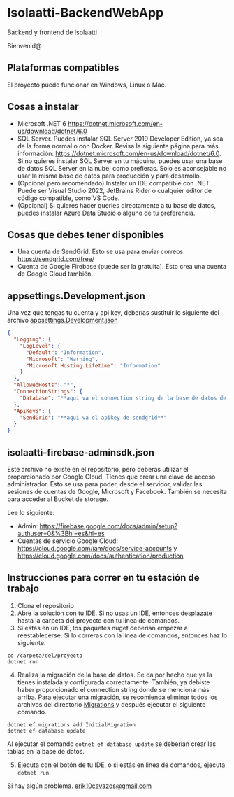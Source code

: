 # Isolaatti-BackendWebApp
Backend y frontend de Isolaatti

Bienvenid@

## Plataformas compatibles
El proyecto puede funcionar en Windows, Linux o Mac.

## Cosas a instalar
* Microsoft .NET 6 https://dotnet.microsoft.com/en-us/download/dotnet/6.0
* SQL Server. Puedes instalar SQL Server 2019 Developer Edition, ya sea de la forma normal o con Docker. Revisa la siguiente página para más información: https://dotnet.microsoft.com/en-us/download/dotnet/6.0. Si no quieres instalar SQL Server en tu máquina, puedes usar una base de datos SQL Server en la nube, como prefieras. Solo es aconsejable no usar la misma base de datos para producción y para desarrollo.
* (Opcional pero recomendado) Instalar un IDE compatible con .NET. Puede ser Visual Studio 2022, JetBrains Rider o cualquier editor de código compatible, como VS Code.
* (Opcional) Si quieres hacer queries directamente a tu base de datos, puedes instalar Azure Data Studio o alguno de tu preferencia.

## Cosas que debes tener disponibles
* Una cuenta de SendGrid. Esto se usa para enviar correos. https://sendgrid.com/free/
* Cuenta de Google Firebase (puede ser la gratuita). Esto crea una cuenta de Google Cloud también.

## appsettings.Development.json
Una vez que tengas tu cuenta y api key, deberías sustituir lo siguiente del 
archivo [appsettings.Development.json](appsettings.Development.json)
```json
{
  "Logging": {
    "LogLevel": {
      "Default": "Information",
      "Microsoft": "Warning",
      "Microsoft.Hosting.Lifetime": "Information"
    }
  },
  "AllowedHosts": "*",
  "ConnectionStrings": {
    "Database": "**aqui va el connection string de la base de datos de desarrollo"
  },
  "ApiKeys": {
    "SendGrid": "**aqui va el apikey de sendgrid**"
  }
}
```

## isolaatti-firebase-adminsdk.json
Este archivo no existe en el repositorio, pero deberás utilizar el proporcionado por Google Cloud. 
Tienes que crear una clave de acceso administrador. Esto se usa para poder, desde el servidor, validar las sesiones de cuentas
de Google, Microsoft y Facebook. También se necesita para acceder al Bucket de storage.

Lee lo siguiente:
* Admin: https://firebase.google.com/docs/admin/setup?authuser=0&%3Bhl=es&hl=es
* Cuentas de servicio Google Cloud: https://cloud.google.com/iam/docs/service-accounts y https://cloud.google.com/docs/authentication/production
## Instrucciones para correr en tu estación de trabajo
1. Clona el repositorio
2. Abre la solución con tu IDE. Si no usas un IDE, entonces desplazate hasta la carpeta del proyecto con tu línea de comandos.
3. Si estás en un IDE, los paquetes nuget deberían empezar a reestablecerse. Si lo correras con la línea de comandos, entonces haz lo siguiente.
```
cd /carpeta/del/proyecto
dotnet run
```

4. Realiza la migración de la base de datos. Se da por hecho que ya la tienes instalada y configurada correctamente. También, ya debiste haber 
proporcionado el connection string donde se menciona más arriba. Para ejecutar una migración, se recomienda eliminar todos los archivos del 
directorio [Migrations](/Migrations) y después ejecutar el siguiente comando.
```
dotnet ef migrations add InitialMigration
dotnet ef database update
```
Al ejecutar el comando `dotnet ef database update` se deberían crear las tablas en la base de datos.

5. Ejecuta con el botón de tu IDE, o si estás en linea de comandos, ejecuta `dotnet run`.

Si hay algún problema. erik10cavazos@gmail.com
